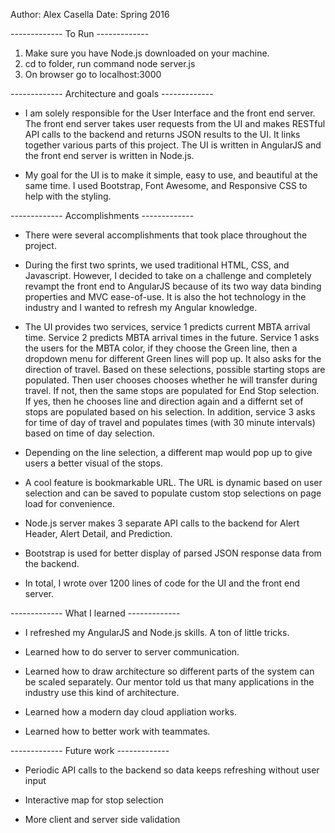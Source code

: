 Author: Alex Casella
Date: Spring 2016



------------- To Run -------------

1. Make sure you have Node.js downloaded on your machine. 
2. cd to folder, run command     node server.js
3. On browser go to        localhost:3000


------------- Architecture and goals -------------

- I am solely responsible for the User Interface and the front end server. The front end server takes user requests from the UI and makes RESTful API calls to the backend and returns JSON results to the UI. It links together various parts of this project. The UI is written in AngularJS and the front end server is written in Node.js.

- My goal for the UI is to make it simple, easy to use, and beautiful at the same time. I used Bootstrap, Font Awesome, and Responsive CSS to help with the styling. 


------------- Accomplishments -------------

- There were several accomplishments that took place throughout the project. 

- During the first two sprints, we used traditional HTML, CSS, and Javascript. However, I decided to take on a challenge and completely revampt the front end to AngularJS because of its two way data binding properties and MVC ease-of-use. It is also the hot technology in the industry and I wanted to refresh my Angular knowledge. 

- The UI provides two services, service 1 predicts current MBTA arrival time. Service 2 predicts MBTA arrival times in the future. Service 1 asks the users for the MBTA color, if they choose the Green line, then a dropdown menu for different Green lines will pop up. It also asks for the direction of travel. Based on these selections, possible starting stops are populated. Then user chooses chooses whether he will transfer during travel. If not, then the same stops are populated for End Stop selection. If yes, then he chooses line and direction again and a differnt set of stops are populated based on his selection. In addition, service 3 asks for time of day of travel and populates times (with 30 minute intervals) based on time of day selection. 

- Depending on the line selection, a different map would pop up to give users a better visual of the stops. 

- A cool feature is bookmarkable URL. The URL is dynamic based on user selection and can be saved to populate custom stop selections on page load for convenience. 

- Node.js server makes 3 separate API calls to the backend for Alert Header, Alert Detail, and Prediction. 

- Bootstrap is used for better display of parsed JSON response data from the backend. 

- In total, I wrote over 1200 lines of code for the UI and the front end server. 


------------- What I learned -------------

- I refreshed my AngularJS and Node.js skills. A ton of little tricks. 

- Learned how to do server to server communication. 

- Learned how to draw architecture so different parts of the system can be scaled separately. Our mentor told us that many applications in the industry use this kind of architecture. 

- Learned how a modern day cloud appliation works. 

- Learned how to better work with teammates.


------------- Future work -------------

- Periodic API calls to the backend so data keeps refreshing without user input

- Interactive map for stop selection

- More client and server side validation
